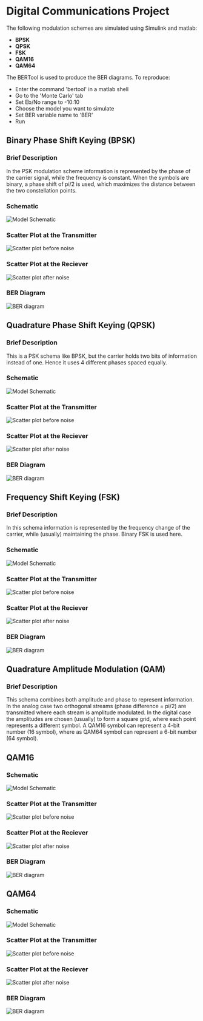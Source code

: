 # Digital Communications Project
The following modulation schemes are simulated using Simulink and matlab:
- **BPSK**
- **QPSK**
- **FSK**
- **QAM16**
- **QAM64**

The BERTool is used to produce the BER diagrams. To reproduce:
- Enter the command 'bertool' in a matlab shell
- Go to the 'Monte Carlo' tab
- Set Eb/No range to -10:10
- Choose the model you want to simulate
- Set BER variable name to 'BER'
- Run

## Binary Phase Shift Keying (BPSK)
### Brief Description
In the PSK modulation scheme information is represented by the phase of the carrier signal,
while the frequency is constant. When the symbols are binary, a phase shift of pi/2 is used,
which maximizes the distance between the two constellation points.

### Schematic
![Model Schematic](BPSK/figures/Schematic.png)

### Scatter Plot at the Transmitter
![Scatter plot before noise](BPSK/figures/scatter_plot_before_noise.png)

### Scatter Plot at the Reciever
![Scatter plot after noise](BPSK/figures/scatter_plot_after_noise.png)

### BER Diagram
![BER diagram](BPSK/figures/ber.png)

## Quadrature Phase Shift Keying (QPSK)
### Brief Description
This is a PSK schema like BPSK, but the carrier holds two bits of information instead
of one. Hence it uses 4 different phases spaced equally.

### Schematic
![Model Schematic](QPSK/figures/Schematic.png)

### Scatter Plot at the Transmitter
![Scatter plot before noise](QPSK/figures/scatter_plot_before_noise.png)

### Scatter Plot at the Reciever
![Scatter plot after noise](QPSK/figures/scatter_plot_after_noise.png)

### BER Diagram
![BER diagram](QPSK/figures/ber.png)

## Frequency Shift Keying (FSK)
### Brief Description
In this schema information is represented by the frequency change of the carrier,
while (usually) maintaining the phase. Binary FSK is used here.

### Schematic
![Model Schematic](FSK/figures/Schematic.png)

### Scatter Plot at the Transmitter
![Scatter plot before noise](FSK/figures/scatter_plot_before_noise.png)

### Scatter Plot at the Reciever
![Scatter plot after noise](FSK/figures/scatter_plot_after_noise.png)

### BER Diagram
![BER diagram](FSK/figures/ber.png)

## Quadrature Amplitude Modulation (QAM)
### Brief Description
This schema combines both amplitude and phase to represent information. In the
analog case two orthogonal streams (phase difference = pi/2) are transmitted
where each stream is amplitude modulated. In the digital case the amplitudes
are chosen (usually) to form a square grid, where each point represents a different
symbol. A QAM16 symbol can represent a 4-bit number (16 symbol), where as QAM64
symbol can represent a 6-bit number (64 symbol).

## QAM16
### Schematic
![Model Schematic](QAM16/figures/Schematic.png)

### Scatter Plot at the Transmitter
![Scatter plot before noise](QAM16/figures/scatter_plot_before_noise.png)

### Scatter Plot at the Reciever
![Scatter plot after noise](QAM16/figures/scatter_plot_after_noise.png)

### BER Diagram
![BER diagram](QAM16/figures/ber.png)

## QAM64
### Schematic
![Model Schematic](QAM64/figures/Schematic.png)

### Scatter Plot at the Transmitter
![Scatter plot before noise](QAM64/figures/scatter_plot_before_noise.png)

### Scatter Plot at the Reciever
![Scatter plot after noise](QAM64/figures/scatter_plot_after_noise.png)

### BER Diagram
![BER diagram](QAM64/figures/ber.png)
